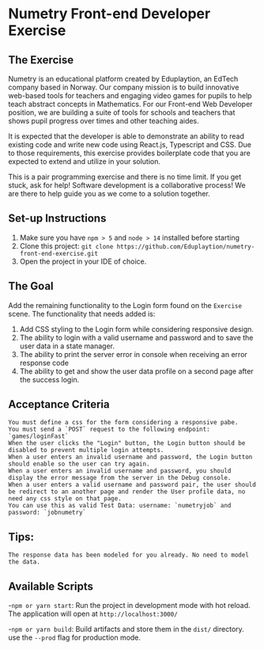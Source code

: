 # Numetry Front-end Developer Exercise

## The Exercise

Numetry is an educational platform created by Eduplaytion, an EdTech company based in Norway. Our company mission is to build innovative web-based tools for teachers and engaging video games for pupils to help teach abstract concepts in Mathematics. For our Front-end Web Developer position, we are building a suite of tools for schools and teachers that shows pupil progress over times and other teaching aides.

It is expected that the developer is able to demonstrate an ability to read existing code and write new code using React.js, Typescript and CSS. Due to those requirements, this exercise provides boilerplate code that you are expected to extend and utilize in your solution.

This is a pair programming exercise and there is no time limit. If you get stuck, ask for help! Software development is a collaborative process! We are there to help guide you as we come to a solution together.

## Set-up Instructions

1. Make sure you have `npm > 5` and `node > 14` installed before starting
2. Clone this project: `git clone https://github.com/Eduplaytion/numetry-front-end-exercise.git`
3. Open the project in your IDE of choice.

## The Goal

Add the remaining functionality to the Login form found on the `Exercise` scene. The functionality that needs added is:
1. Add CSS styling to the Login form while considering responsive design.
2. The ability to login with a valid username and password and to save the user data in a state manager.
3. The ability to print the server error in console when receiving an error response code
4. The ability to get and show the user data profile on a second page after the success login.

## Acceptance Criteria

    You must define a css for the form considering a responsive pabe.
    You must send a `POST` request to the following endpoint: `games/loginFast`
    When the user clicks the "Login" button, the Login button should be disabled to prevent multiple login attempts.
    When a user enters an invalid username and password, the Login button should enable so the user can try again.
    When a user enters an invalid username and password, you should display the error message from the server in the Debug console.
    When a user enters a valid username and password pair, the user should be redirect to an another page and render the User profile data, no need any css style on that page.
    You can use this as valid Test Data: username: `numetryjob` and password: `jobnumetry`

## Tips:

    The response data has been modeled for you already. No need to model the data.

## Available Scripts

-`npm or yarn start`: Run the project in development mode with hot reload. The application will open at `http://localhost:3000/`

-`npm or yarn build`: Build artifacts and store them in the `dist/` directory. use the `--prod` flag for production mode.
